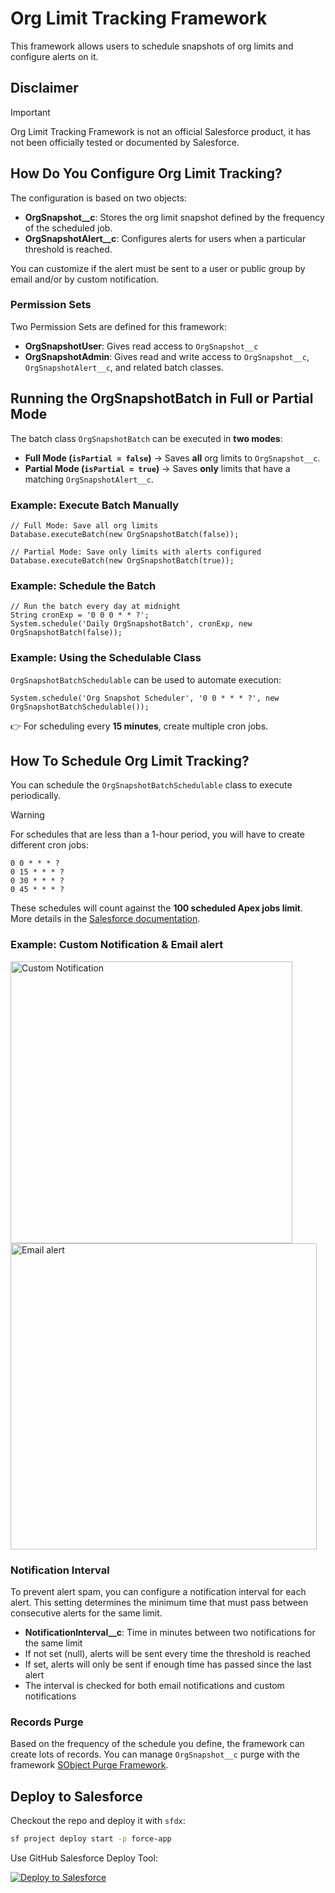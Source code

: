 # Org Limit Tracking Framework

This framework allows users to schedule snapshots of org limits and configure alerts on it.

## Disclaimer

> [!IMPORTANT]
> Org Limit Tracking Framework is not an official Salesforce product, it has not been officially tested or documented by Salesforce.

## How Do You Configure Org Limit Tracking?

The configuration is based on two objects:

- **OrgSnapshot__c**: Stores the org limit snapshot defined by the frequency of the scheduled job.
- **OrgSnapshotAlert__c**: Configures alerts for users when a particular threshold is reached.

You can customize if the alert must be sent to a user or public group by email and/or by custom notification.

### Permission Sets

Two Permission Sets are defined for this framework:

- **OrgSnapshotUser**: Gives read access to `OrgSnapshot__c`
- **OrgSnapshotAdmin**: Gives read and write access to `OrgSnapshot__c`, `OrgSnapshotAlert__c`, and related batch classes.

## Running the OrgSnapshotBatch in Full or Partial Mode

The batch class `OrgSnapshotBatch` can be executed in **two modes**:

- **Full Mode (`isPartial = false`)** → Saves **all** org limits to `OrgSnapshot__c`.
- **Partial Mode (`isPartial = true`)** → Saves **only** limits that have a matching `OrgSnapshotAlert__c`.

### Example: Execute Batch Manually

```apex
// Full Mode: Save all org limits
Database.executeBatch(new OrgSnapshotBatch(false));

// Partial Mode: Save only limits with alerts configured
Database.executeBatch(new OrgSnapshotBatch(true));
```

### Example: Schedule the Batch

```apex
// Run the batch every day at midnight
String cronExp = '0 0 0 * * ?';
System.schedule('Daily OrgSnapshotBatch', cronExp, new OrgSnapshotBatch(false));
```

### Example: Using the Schedulable Class

`OrgSnapshotBatchSchedulable` can be used to automate execution:

```apex
System.schedule('Org Snapshot Scheduler', '0 0 * * * ?', new OrgSnapshotBatchSchedulable());
```

👉 For scheduling every **15 minutes**, create multiple cron jobs.

## How To Schedule Org Limit Tracking?

You can schedule the `OrgSnapshotBatchSchedulable` class to execute periodically.

> [!WARNING]
> For schedules that are less than a 1-hour period, you will have to create different cron jobs:

```
0 0 * * * ?
0 15 * * * ?
0 30 * * * ?
0 45 * * * ?
```

These schedules will count against the **100 scheduled Apex jobs limit**. More details in the [Salesforce documentation](https://developer.salesforce.com/docs/atlas.en-us.apexcode.meta/apexcode/apex_scheduler.htm#:~:text=Apex%20Scheduler%20Limits,equal%20to%20%E2%80%9CScheduled%20Apex%E2%80%9D.).

### Example: Custom Notification & Email alert

<img width="451" alt="Custom Notification" src="https://github.com/user-attachments/assets/c3059004-4ac4-478c-87da-c7f1dfaec2bd" />


<img width="490" alt="Email alert" src="https://github.com/user-attachments/assets/db6a8fd8-6b87-44e9-abd9-6107935148ff" />

### Notification Interval

To prevent alert spam, you can configure a notification interval for each alert. This setting determines the minimum time that must pass between consecutive alerts for the same limit.

- **NotificationInterval__c**: Time in minutes between two notifications for the same limit
- If not set (null), alerts will be sent every time the threshold is reached
- If set, alerts will only be sent if enough time has passed since the last alert
- The interval is checked for both email notifications and custom notifications


### Records Purge

Based on the frequency of the schedule you define, the framework can create lots of records. You can manage `OrgSnapshot__c` purge with the framework [SObject Purge Framework](https://github.com/tprouvot/purge-sobject).

## Deploy to Salesforce

Checkout the repo and deploy it with `sfdx`:

```sh
sf project deploy start -p force-app
```

Use GitHub Salesforce Deploy Tool:

[<img alt="Deploy to Salesforce" src="https://raw.githubusercontent.com/afawcett/githubsfdeploy/master/src/main/webapp/resources/img/deploy.png" />](https://githubsfdeploy.herokuapp.com/?owner=tprouvot&repo=org-limit-tracking&ref=main)

